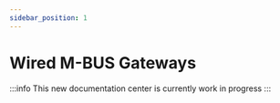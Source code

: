 ```yaml
---
sidebar_position: 1
---
```


# Wired M-BUS Gateways

:::info
This new documentation center is currently work in progress
:::

